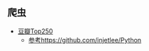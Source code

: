 ## 爬虫

- [豆瓣Top250](./douban/movie_top250.go)
  - [参考https://github.com/injetlee/Python](https://github.com/injetlee/Python/blob/master/douban_movie.py)
